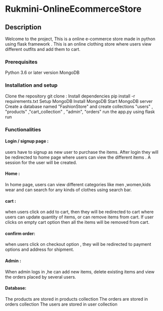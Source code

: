 # Rukmini-OnlineEcommerceStore

## Description
Welcome to the project, This is a online e-commerce store made in python using flask framework . This is an online clothing store where users view different outfits and add them to cart.

### Prerequisites
Python 3.6 or later version
MongoDB

### Installation and setup
Clone the repository
git clone :
Install dependencies
pip install -r requirements.txt
Setup MongoDB
Install MongoDB
Start MongoDB server
Create a database named "FashionStore" and create collections "users" , "products" ,"cart_collection" , "admin", "orders"
run the app.py using flask run

### Functionalities
#### Login / signup page :
users have to signup as new user to purchase the items.
After login they will be redirected to home page where users can view the different items .
A session for the user will be created.
#### Home :
In home page, users can view different categories like men ,women,kids wear and can search for any kinds of clothes using search bar.
#### cart :
when users click on add to cart, then they will be redirected to cart where users can update quantity of items, or can remove items from cart.
If user clicks on empty cart option then all the items will be removed from cart.
#### confirm order:
when users click on checkout option , they will be redirected to payment options and address for shipment.
#### Admin :
When admin logs in ,he can add new items, delete existing items and view the orders placed by several users.
#### Database:
The products are stored in products collection
The orders are stored in orders collection 
The users are stored in user collection

